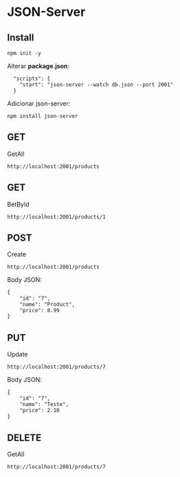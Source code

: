 # JSON-Server

## Install 

```
npm init -y
```

Alterar **package.json**:
```
  "scripts": {
    "start": "json-server --watch db.json --port 2001"
  }
```

Adicionar json-server:
```
npm install json-server
```


## GET
GetAll
```
http://localhost:2001/products
```


## GET
BetById
```
http://localhost:2001/products/1
```


## POST
Create
```
http://localhost:2001/products
```

Body JSON:
```
{
    "id": "7",
    "name": "Product",
    "price": 8.99
}
```


## PUT
Update

```
http://localhost:2001/products/7
```

Body JSON:
```
{
    "id": "7",
    "name": "Teste",
    "price": 2.10
}
```


## DELETE
GetAll
```
http://localhost:2001/products/7
```

